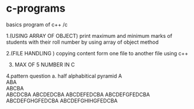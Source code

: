 # c-programs
basics program of c++ /c                                                 

1.(USING ARRAY OF OBJECT)  print maximum and minimum marks of students with their roll number by using array of object method                                    

2.(FILE HANDLING )  copying content form one file to another file using c++                                                                 

3. MAX OF 5 NUMBER IN C

4.pattern question
a. half alphabitical pyramid
A                                                                                                                  
ABA                                                                                                                        
ABCBA                                                                                                                 
ABCDCBA
ABCDEDCBA
ABCDEFEDCBA
ABCDEFGFEDCBA
ABCDEFGHGFEDCBA
ABCDEFGHIHGFEDCBA
